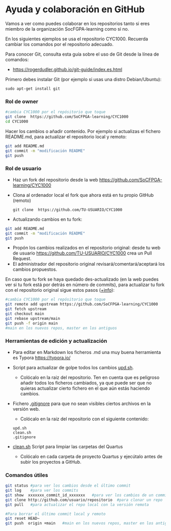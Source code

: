 # Ayuda y colaboración en GitHub

Vamos a ver como puedes colaborar en los repositorios tanto si eres miembro de la organización SocFGPA-learning como si no. 

En los siguientes ejemplos se usa el repositorio CYC1000. Recuerda cambiar los comandos por el repositorio adecuado.

Para conocer Git, consulta esta guía sobre el uso de Git desde la línea de comandos:

* https://rogerdudler.github.io/git-guide/index.es.html

Primero debes instalar Git (por ejemplo si usas una distro Debian/Ubuntu):

`sudo apt-get install git`

### Rol de owner

```sh
#cambia CYC1000 por el repósitorio que toque
git clone  https://github.com/SoCFPGA-learning/CYC1000
cd CYC1000
```

Hacer los cambios o añadir contenido. Por ejemplo si actualizas el fichero README.md, para actualizar el repositorio local y remoto:

```sh
git add README.md
git commit -m "modificación README"
git push
```



### Rol de usuario  

* Haz un fork del repositorio desde la web https://github.com/SoCFPGA-learning/CYC1000

* Clona al ordenador local el fork que ahora está en tu propio GitHub (remoto)

  `git clone  https://github.com/TU-USUARIO/CYC1000`

* Actualizando cambios en tu fork:

```sh
git add README.md
git commit -m "modificación README"
git push
```

* Propón los cambios realizados en el repositorio original: desde tu web de usuario https://github.com/TU-USUARIO/CYC1000 crea un Pull Request.  
* El administrador del repositorio original revisará/comentará/aceptará los cambios propuestos.

En caso que tu fork se haya quedado des-actualizado (en la web puedes ver si tu fork está por detrás en número de commits), para actualizar tu fork con el repositorio original sigue estos pasos ([+info](https://stackoverflow.com/questions/7244321/how-do-i-update-a-github-forked-repository)):

```sh
#cambia CYC1000 por el repósitorio que toque
git remote add upstream https://github.com/SoCFPGA-learning/CYC1000
git fetch upstream
git checkout main
git rebase upstream/main
git push -f origin main
#main en los nuevos repos, master en los antiguos
```



### Herramientas de edición y actualización

* Para editar en Markdown los ficheros .md una muy buena herramienta es Typora https://typora.io/

* Script para actualizar de golpe todos los cambios [upd.sh](./upd.sh). 

  * Colócalo en la raiz del repositorio. Ten en cuenta que es peligroso añadir todos los ficheros cambiados, ya que puede ser que no quieras actualizar cierto fichero en el que aún estás haciendo cambios.

* Fichero [.gitignore](./.gitignore) para que no sean visibles ciertos archivos en la versión web. 

  * Colócalo en la raiz del repositorio con el siguiente contenido:
  
  ```
  upd.sh
  clean.sh
  .gitignore
  ```
  
* [clean.sh](./clean.sh) Script para limpiar las carpetas del Quartus

  * Colócalo en cada carpeta de proyecto Quartus y ejecútalo antes de subir los proyectos a GitHub.


### Comandos útiles

```sh
git status #para ver los cambios desde el último commit
git log    #para ver los commits
git show  xxxxxxx_commit_id_xxxxxxx   #para ver los cambios de un commit
git clone http://github.com/usuario/repositorio  #para clonar un repo
git pull   #para actualizar el repo local con la versión remota

#Para borrar el último commit local y remoto
git reset HEAD~ 				
git push  origin +main   #main en los nuevos repos, master en los antiguos

```

